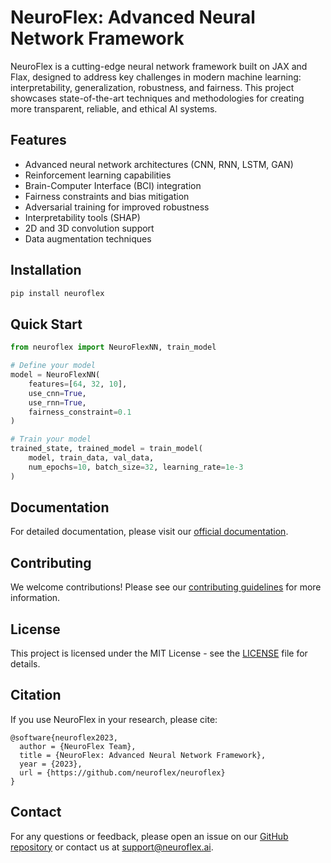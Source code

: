 # NeuroFlex: Advanced Neural Network Framework

NeuroFlex is a cutting-edge neural network framework built on JAX and Flax, designed to address key challenges in modern machine learning: interpretability, generalization, robustness, and fairness. This project showcases state-of-the-art techniques and methodologies for creating more transparent, reliable, and ethical AI systems.

## Features

- Advanced neural network architectures (CNN, RNN, LSTM, GAN)
- Reinforcement learning capabilities
- Brain-Computer Interface (BCI) integration
- Fairness constraints and bias mitigation
- Adversarial training for improved robustness
- Interpretability tools (SHAP)
- 2D and 3D convolution support
- Data augmentation techniques

## Installation

```bash
pip install neuroflex
```

## Quick Start

```python
from neuroflex import NeuroFlexNN, train_model

# Define your model
model = NeuroFlexNN(
    features=[64, 32, 10],
    use_cnn=True,
    use_rnn=True,
    fairness_constraint=0.1
)

# Train your model
trained_state, trained_model = train_model(
    model, train_data, val_data,
    num_epochs=10, batch_size=32, learning_rate=1e-3
)
```

## Documentation

For detailed documentation, please visit our [official documentation](https://neuroflex.readthedocs.io).

## Contributing

We welcome contributions! Please see our [contributing guidelines](CONTRIBUTING.md) for more information.

## License

This project is licensed under the MIT License - see the [LICENSE](LICENSE) file for details.

## Citation

If you use NeuroFlex in your research, please cite:

```
@software{neuroflex2023,
  author = {NeuroFlex Team},
  title = {NeuroFlex: Advanced Neural Network Framework},
  year = {2023},
  url = {https://github.com/neuroflex/neuroflex}
}
```

## Contact

For any questions or feedback, please open an issue on our [GitHub repository](https://github.com/neuroflex/neuroflex/issues) or contact us at support@neuroflex.ai.
